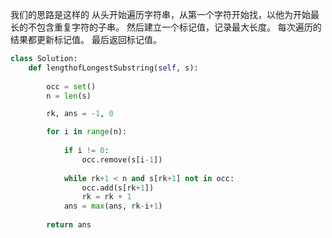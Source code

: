 我们的思路是这样的
从头开始遍历字符串，从第一个字符开始找，以他为开始最长的不包含重复字符的子串。
然后建立一个标记值，记录最大长度。
每次遍历的结果都更新标记值。
最后返回标记值。

```python
class Solution:
    def lengthofLongestSubstring(self, s):
        
        occ = set()
        n = len(s)

        rk, ans = -1, 0

        for i in range(n):
            
            if i != 0:
                occ.remove(s[i-1])
            
            while rk+1 < n and s[rk+1] not in occ:
                occ.add(s[rk+1])
                rk = rk + 1
            ans = max(ans, rk-i+1)
        
        return ans
```